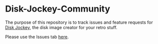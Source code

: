 # Disk-Jockey-Community

The purpose of this repository is to track issues and feature requests for [Disk Jockey](https://bluescsi.onegeekarmy.eu/diskjockey/), the disk image creator for your retro stuff.

Please use the Issues tab [here](https://github.com/OneGeekArmy/Disk-Jockey-Community/issues).
